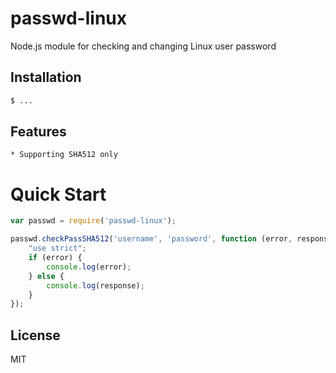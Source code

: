 # passwd-linux
Node.js module for checking and changing Linux user password

## Installation
```bash
$ ...
```

## Features

    * Supporting SHA512 only

# Quick Start
```js
var passwd = require('passwd-linux');

passwd.checkPassSHA512('username', 'password', function (error, response) {
    "use strict";
    if (error) {
        console.log(error);
    } else {
        console.log(response);
    }
});
```

## License

MIT